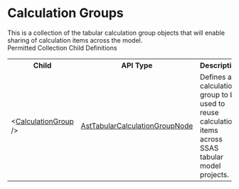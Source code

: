# Calculation Groups

<div class="LanguageSummary"><div class ="SummaryItem">This is a collection of the tabular calculation group objects that will enable sharing of calculation items across the model.</div></div><div class="SchemaBindingGroup"><div class="SchemaBindingGroupHeader">Permitted Collection Child Definitions</div><table id="SchemaBindingList" class="SchemaBindingList"><tbody><tr><th class="SchemaBindingNameColumnHeader">Child</th><th class="SchemaBindingTypeColumnHeader">API Type</th><th class="SchemaBindingSummaryColumnHeader">Description</th></tr><tr class="cd0"><td class="SchemaBindingName"><span class="punc">&lt;</span><a href=Varigence.Languages.Biml.Tabular.AstTabularCalculationGroupNode.html">CalculationGroup</a><span class="punc"> /&gt;</span></td><td class="SchemaBindingType"><a href="../api-reference/Varigence.Languages.Biml.Tabular.AstTabularCalculationGroupNode.html">AstTabularCalculationGroupNode</a></td><td class="SchemaBindingSummary">Defines a calculation group to be used to reuse calculation items across SSAS tabular model projects.</td></tr></tbody></table></div>